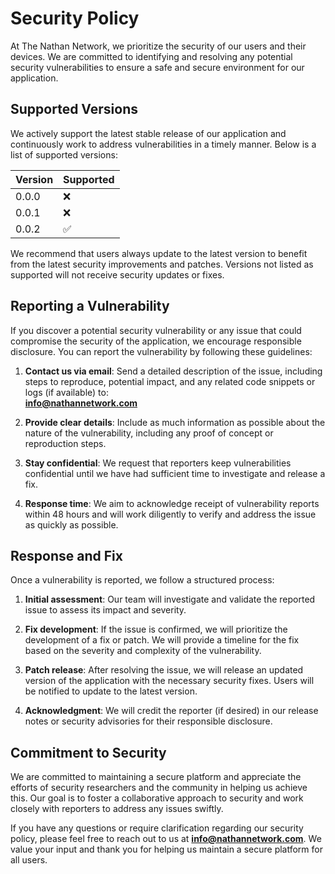 # Security Policy

At The Nathan Network, we prioritize the security of our users and their devices. We are committed to identifying and resolving any potential security vulnerabilities to ensure a safe and secure environment for our application.

## Supported Versions

We actively support the latest stable release of our application and continuously work to address vulnerabilities in a timely manner. Below is a list of supported versions:

| Version | Supported          |
| ------- | ------------------ |
| 0.0.0   | :x:                |
| 0.0.1   | :x:                |
| 0.0.2   | :white_check_mark: |

We recommend that users always update to the latest version to benefit from the latest security improvements and patches. Versions not listed as supported will not receive security updates or fixes.

## Reporting a Vulnerability

If you discover a potential security vulnerability or any issue that could compromise the security of the application, we encourage responsible disclosure. You can report the vulnerability by following these guidelines:

1. **Contact us via email**: Send a detailed description of the issue, including steps to reproduce, potential impact, and any related code snippets or logs (if available) to:  
   **info@nathannetwork.com**

2. **Provide clear details**: Include as much information as possible about the nature of the vulnerability, including any proof of concept or reproduction steps.

3. **Stay confidential**: We request that reporters keep vulnerabilities confidential until we have had sufficient time to investigate and release a fix.

4. **Response time**: We aim to acknowledge receipt of vulnerability reports within 48 hours and will work diligently to verify and address the issue as quickly as possible.

## Response and Fix

Once a vulnerability is reported, we follow a structured process:

1. **Initial assessment**: Our team will investigate and validate the reported issue to assess its impact and severity.
   
2. **Fix development**: If the issue is confirmed, we will prioritize the development of a fix or patch. We will provide a timeline for the fix based on the severity and complexity of the vulnerability.

3. **Patch release**: After resolving the issue, we will release an updated version of the application with the necessary security fixes. Users will be notified to update to the latest version.

4. **Acknowledgment**: We will credit the reporter (if desired) in our release notes or security advisories for their responsible disclosure.

## Commitment to Security

We are committed to maintaining a secure platform and appreciate the efforts of security researchers and the community in helping us achieve this. Our goal is to foster a collaborative approach to security and work closely with reporters to address any issues swiftly.

If you have any questions or require clarification regarding our security policy, please feel free to reach out to us at **info@nathannetwork.com**. We value your input and thank you for helping us maintain a secure platform for all users.
